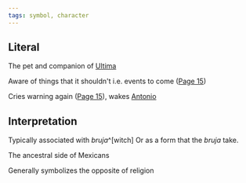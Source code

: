 ```yaml
---
tags: symbol, character
---
```

## Literal
The pet and companion of [Ultima](</Ultima.md>)

Aware of things that it shouldn't
i.e. events to come
([Page 15](</BMU.md#page=27>))

Cries warning again ([Page 15](</BMU.md#page=27>)), wakes [Antonio](</MárezFamily/AntonioMárez.md>)

## Interpretation
Typically associated with *bruja*^[witch]
Or as a form that the *bruja* take.

The ancestral side of Mexicans

Generally symbolizes the opposite of religion